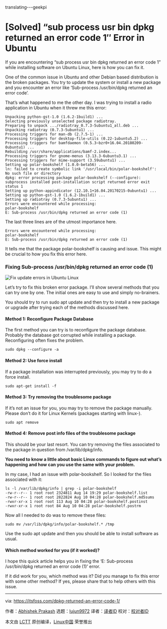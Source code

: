 translating---geekpi

[Solved] “sub process usr bin dpkg returned an error code 1″ Error in Ubuntu
======
If you are encountering “sub process usr bin dpkg returned an error code 1” while installing software on Ubuntu Linux, here is how you can fix it.

One of the common issue in Ubuntu and other Debian based distribution is the broken packages. You try to update the system or install a new package and you encounter an error like ‘Sub-process /usr/bin/dpkg returned an error code’.

That’s what happened to me the other day. I was trying to install a radio application in Ubuntu when it threw me this error:
```
Unpacking python-gst-1.0 (1.6.2-1build1) ...
Selecting previously unselected package radiotray.
Preparing to unpack .../radiotray_0.7.3-5ubuntu1_all.deb ...
Unpacking radiotray (0.7.3-5ubuntu1) ...
Processing triggers for man-db (2.7.5-1) ...
Processing triggers for desktop-file-utils (0.22-1ubuntu5.2) ...
Processing triggers for bamfdaemon (0.5.3~bzr0+16.04.20180209-0ubuntu1) ...
Rebuilding /usr/share/applications/bamf-2.index...
Processing triggers for gnome-menus (3.13.3-6ubuntu3.1) ...
Processing triggers for mime-support (3.59ubuntu1) ...
Setting up polar-bookshelf (1.0.0-beta56) ...
ln: failed to create symbolic link '/usr/local/bin/polar-bookshelf': No such file or directory
dpkg: error processing package polar-bookshelf (--configure):
subprocess installed post-installation script returned error exit status 1
Setting up python-appindicator (12.10.1+16.04.20170215-0ubuntu1) ...
Setting up python-gst-1.0 (1.6.2-1build1) ...
Setting up radiotray (0.7.3-5ubuntu1) ...
Errors were encountered while processing:
polar-bookshelf
E: Sub-process /usr/bin/dpkg returned an error code (1)

```

The last three lines are of the utmost importance here.
```
Errors were encountered while processing:
polar-bookshelf
E: Sub-process /usr/bin/dpkg returned an error code (1)

```

It tells me that the package polar-bookshelf is causing and issue. This might be crucial to how you fix this error here.

### Fixing Sub-process /usr/bin/dpkg returned an error code (1)

![Fix update errors in Ubuntu Linux][1]

Let’s try to fix this broken error package. I’ll show several methods that you can try one by one. The initial ones are easy to use and simply no-brainers.

You should try to run sudo apt update and then try to install a new package or upgrade after trying each of the methods discussed here.

#### Method 1: Reconfigure Package Database

The first method you can try is to reconfigure the package database. Probably the database got corrupted while installing a package. Reconfiguring often fixes the problem.
```
sudo dpkg --configure -a

```

#### Method 2: Use force install

If a package installation was interrupted previously, you may try to do a force install.
```
sudo apt-get install -f

```

#### Method 3: Try removing the troublesome package

If it’s not an issue for you, you may try to remove the package manually. Please don’t do it for Linux Kernels (packages starting with linux-).
```
sudo apt remove

```

#### Method 4: Remove post info files of the troublesome package

This should be your last resort. You can try removing the files associated to the package in question from /var/lib/dpkg/info.

**You need to know a little about basic Linux commands to figure out what’s happening and how can you use the same with your problem.**

In my case, I had an issue with polar-bookshelf. So I looked for the files associated with it:
```
ls -l /var/lib/dpkg/info | grep -i polar-bookshelf
-rw-r--r-- 1 root root 2324811 Aug 14 19:29 polar-bookshelf.list
-rw-r--r-- 1 root root 2822824 Aug 10 04:28 polar-bookshelf.md5sums
-rwxr-xr-x 1 root root 113 Aug 10 04:28 polar-bookshelf.postinst
-rwxr-xr-x 1 root root 84 Aug 10 04:28 polar-bookshelf.postrm

```

Now all I needed to do was to remove these files:
```
sudo mv /var/lib/dpkg/info/polar-bookshelf.* /tmp

```

Use the sudo apt update and then you should be able to install software as usual.

#### Which method worked for you (if it worked)?

I hope this quick article helps you in fixing the ‘E: Sub-process /usr/bin/dpkg returned an error code (1)’ error.

If it did work for you, which method was it? Did you manage to fix this error with some other method? If yes, please share that to help others with this issue.

--------------------------------------------------------------------------------

via: https://itsfoss.com/dpkg-returned-an-error-code-1/

作者：[Abhishek Prakash][a]
选题：[lujun9972](https://github.com/lujun9972)
译者：[译者ID](https://github.com/译者ID)
校对：[校对者ID](https://github.com/校对者ID)

本文由 [LCTT](https://github.com/LCTT/TranslateProject) 原创编译，[Linux中国](https://linux.cn/) 荣誉推出

[a]: https://itsfoss.com/author/abhishek/
[1]:https://4bds6hergc-flywheel.netdna-ssl.com/wp-content/uploads/2018/08/fix-common-update-errors-ubuntu.jpeg
